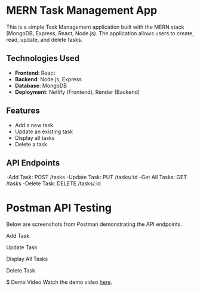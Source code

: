 # MERN Task Management App

This is a simple Task Management application built with the MERN stack (MongoDB, Express, React, Node.js). The application allows users to create, read, update, and delete tasks.

## Technologies Used

- **Frontend**: React
- **Backend**: Node.js, Express
- **Database**: MongoDB
- **Deployment**: Netlify (Frontend), Render (Backend)

## Features

- Add a new task
- Update an existing task
- Display all tasks
- Delete a task

## API Endpoints
-Add Task: POST /tasks
-Update Task: PUT /tasks/:id
-Get All Tasks: GET /tasks
-Delete Task: DELETE /tasks/:id

# Postman API Testing
Below are screenshots from Postman demonstrating the API endpoints.

Add Task

Update Task

Display All Tasks

Delete Task

$ Demo Video
Watch the demo video [here](https://drive.google.com/file/d/1g9n9OGZIiC8HFssdVjETdcUr089KTRX6/view?usp=drivesdk).
